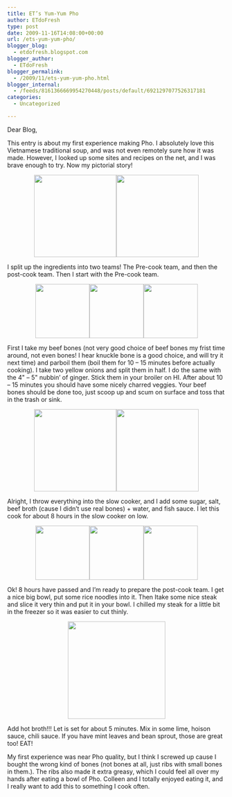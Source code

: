 ```yaml
---
title: ET’s Yum-Yum Pho
author: ETdoFresh
type: post
date: 2009-11-16T14:08:00+00:00
url: /ets-yum-yum-pho/
blogger_blog:
  - etdofresh.blogspot.com
blogger_author:
  - ETdoFresh
blogger_permalink:
  - /2009/11/ets-yum-yum-pho.html
blogger_internal:
  - /feeds/8161366669954270448/posts/default/6921297077526317181
categories:
  - Uncategorized

---
```

Dear Blog,

This entry is about my first experience making Pho. I absolutely love this Vietnamese traditional soup, and was not even remotely sure how it was made. However, I looked up some sites and recipes on the net, and I was brave enough to try. Now my pictorial story!

<p align="center">
  <a href="http://lh4.ggpht.com/_yEPuIWl8ybE/SwFeVi7EOgI/AAAAAAAAApU/qE2omXXV230/s1600/IMG_6324.JPG"><img src="http://lh4.ggpht.com/_yEPuIWl8ybE/SwFeVi7EOgI/AAAAAAAAApU/qE2omXXV230/s288/IMG_6324.JPG" width="190" /></a><a href="http://lh3.ggpht.com/_yEPuIWl8ybE/SwFeVzy6WzI/AAAAAAAAApc/pL6UC4PIluM/s1600/IMG_6335.JPG"><img src="http://lh3.ggpht.com/_yEPuIWl8ybE/SwFeVzy6WzI/AAAAAAAAApc/pL6UC4PIluM/s288/IMG_6335.JPG" width="190" /></a>
</p>

I split up the ingredients into two teams! The Pre-cook team, and then the post-cook team. Then I start with the Pre-cook team.

<p align="center">
  <a href="http://lh6.ggpht.com/_yEPuIWl8ybE/SwFeWkJGyjI/AAAAAAAAAps/uIFDqawGV5g/s1600/IMG_6338.JPG"><img src="http://lh6.ggpht.com/_yEPuIWl8ybE/SwFeWkJGyjI/AAAAAAAAAps/uIFDqawGV5g/s144/IMG_6338.JPG" width="125" /></a><a href="http://lh6.ggpht.com/_yEPuIWl8ybE/SwFeWdo3s0I/AAAAAAAAApk/jbmtMUKg3w8/s1600/IMG_6327.JPG"><img src="http://lh6.ggpht.com/_yEPuIWl8ybE/SwFeWdo3s0I/AAAAAAAAApk/jbmtMUKg3w8/s144/IMG_6327.JPG" width="125" /></a><a href="http://lh3.ggpht.com/_yEPuIWl8ybE/SwFeWz3uHmI/AAAAAAAAAp0/-7Zallc3CNc/s1600/IMG_6339.JPG"><img src="http://lh3.ggpht.com/_yEPuIWl8ybE/SwFeWz3uHmI/AAAAAAAAAp0/-7Zallc3CNc/s144/IMG_6339.JPG" width="125" /></a>
</p>

First I take my beef bones (not very good choice of beef bones my frist time around, not even bones! I hear knuckle bone is a good choice, and will try it next time) and parboil them (boil them for 10 &#8211; 15 minutes before actually cooking). I take two yellow onions and split them in half. I do the same with the 4" &#8211; 5" nubbin&#8217; of ginger. Stick them in your broiler on HI. After about 10 &#8211; 15 minutes you should have some nicely charred veggies. Your beef bones should be done too, just scoop up and scum on surface and toss that in the trash or sink.

<p align="center">
  <a href="http://lh5.ggpht.com/_yEPuIWl8ybE/SwFfKXk6wUI/AAAAAAAAAp8/BUibGWgvyGI/s288/IMG_6342.JPG"><img src="http://lh5.ggpht.com/_yEPuIWl8ybE/SwFfKXk6wUI/AAAAAAAAAp8/BUibGWgvyGI/s288/IMG_6342.JPG" width="190" /></a><a href="http://lh5.ggpht.com/_yEPuIWl8ybE/SwFfKpZZPGI/AAAAAAAAAqE/YwksUZgCwhM/s288/IMG_6343.JPG"><img src="http://lh5.ggpht.com/_yEPuIWl8ybE/SwFfKpZZPGI/AAAAAAAAAqE/YwksUZgCwhM/s288/IMG_6343.JPG" width="190" /></a>
</p>

Alright, I throw everything into the slow cooker, and I add some sugar, salt, beef broth (cause I didn&#8217;t use real bones) + water, and fish sauce. I let this cook for about 8 hours in the slow cooker on low.

<p align="center">
  <a href="http://lh3.ggpht.com/_yEPuIWl8ybE/SwFfK8_m83I/AAAAAAAAAqM/p2vsmo7m8GY/s1600/IMG_6385.JPG"><img src="http://lh3.ggpht.com/_yEPuIWl8ybE/SwFfK8_m83I/AAAAAAAAAqM/p2vsmo7m8GY/s144/IMG_6385.JPG" width="125" /></a><a href="http://lh3.ggpht.com/_yEPuIWl8ybE/SwFfLfCcMxI/AAAAAAAAAqU/xx6n7Js_B6s/s1600/IMG_6386.JPG"><img src="http://lh3.ggpht.com/_yEPuIWl8ybE/SwFfLfCcMxI/AAAAAAAAAqU/xx6n7Js_B6s/s144/IMG_6386.JPG" width="125" /></a><a href="http://lh3.ggpht.com/_yEPuIWl8ybE/SwFfLl_3p6I/AAAAAAAAAqc/b3tVIp1Bn38/s1600/IMG_6388.JPG"><img src="http://lh3.ggpht.com/_yEPuIWl8ybE/SwFfLl_3p6I/AAAAAAAAAqc/b3tVIp1Bn38/s144/IMG_6388.JPG" width="125" /></a>
</p>

Ok! 8 hours have passed and I&#8217;m ready to prepare the post-cook team. I get a nice big bowl, put some rice noodles into it. Then Itake some nice steak and slice it very thin and put it in your bowl. I chilled my steak for a little bit in the freezer so it was easier to cut thinly.

<p align="center">
  <a href="http://lh6.ggpht.com/_yEPuIWl8ybE/SwFfZ4cVPnI/AAAAAAAAAqk/9fP5YnjYs-Y/s1600/IMG_6389.JPG"><img src="http://lh6.ggpht.com/_yEPuIWl8ybE/SwFfZ4cVPnI/AAAAAAAAAqk/9fP5YnjYs-Y/s288/IMG_6389.JPG" width="225" /></a>
</p>

Add hot broth!!! Let is set for about 5 minutes. Mix in some lime, hoison sauce, chili sauce. If you have mint leaves and bean sprout, those are great too! EAT!

My first experience was near Pho quality, but I think I screwed up cause I bought the wrong kind of bones (not bones at all, just ribs with small bones in them.). The ribs also made it extra greasy, which I could feel all over my hands after eating a bowl of Pho. Colleen and I totally enjoyed eating it, and I really want to add this to something I cook often.